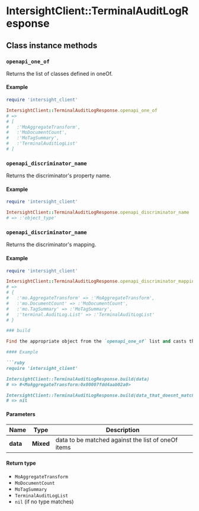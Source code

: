 # IntersightClient::TerminalAuditLogResponse

## Class instance methods

### `openapi_one_of`

Returns the list of classes defined in oneOf.

#### Example

```ruby
require 'intersight_client'

IntersightClient::TerminalAuditLogResponse.openapi_one_of
# =>
# [
#   :'MoAggregateTransform',
#   :'MoDocumentCount',
#   :'MoTagSummary',
#   :'TerminalAuditLogList'
# ]
```

### `openapi_discriminator_name`

Returns the discriminator's property name.

#### Example

```ruby
require 'intersight_client'

IntersightClient::TerminalAuditLogResponse.openapi_discriminator_name
# => :'object_type'
```

### `openapi_discriminator_name`

Returns the discriminator's mapping.

#### Example

```ruby
require 'intersight_client'

IntersightClient::TerminalAuditLogResponse.openapi_discriminator_mapping
# =>
# {
#   :'mo.AggregateTransform' => :'MoAggregateTransform',
#   :'mo.DocumentCount' => :'MoDocumentCount',
#   :'mo.TagSummary' => :'MoTagSummary',
#   :'terminal.AuditLog.List' => :'TerminalAuditLogList'
# }

### build

Find the appropriate object from the `openapi_one_of` list and casts the data into it.

#### Example

```ruby
require 'intersight_client'

IntersightClient::TerminalAuditLogResponse.build(data)
# => #<MoAggregateTransform:0x00007fdd4aab02a0>

IntersightClient::TerminalAuditLogResponse.build(data_that_doesnt_match)
# => nil
```

#### Parameters

| Name | Type | Description |
| ---- | ---- | ----------- |
| **data** | **Mixed** | data to be matched against the list of oneOf items |

#### Return type

- `MoAggregateTransform`
- `MoDocumentCount`
- `MoTagSummary`
- `TerminalAuditLogList`
- `nil` (if no type matches)

